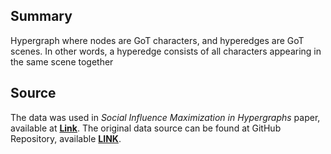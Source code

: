## Summary

Hypergraph where nodes are GoT characters, and hyperedges
are GoT scenes. In other words, a hyperedge consists of all characters appearing in
the same scene together

## Source

The data was used in *Social Influence Maximization in Hypergraphs* paper, available at [**Link**](https://www.mdpi.com/1099-4300/23/7/796).
The original data source can be found at GitHub Repository, available [**LINK**](https://github.com/jeffreylancaster/game-of-thrones).
